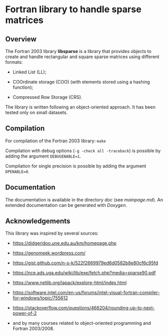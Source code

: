 # Fortran library to handle sparse matrices  


## Overview  
The Fortran 2003 library __libsparse__ is a library that provides objects to create and handle rectangular and square sparse matrices using different formats:  

 * Linked List (LL);  


 * COOrdinate storage (COO) (with elements stored using a hashing function);  


 * Compressed Row Storage (CRS).   


The library is written following an object-oriented approach. It has been tested only on small datasets.  



## Compilation  
For compilation of the Fortran 2003 library: `make`  

Compilation with debug options (`-g -check all -traceback`) is possible by adding the argument `DEBUGENABLE=1`.  

Compilation for single precision is possible by adding the argument `DPENABLE=0`.  


## Documentation  
The documentation is available in the directory *doc* (see *mainpage.md*). An extended documentation can be generated with *Doxygen*.  


## Acknowledgements  
This library was inspired by several sources:  


 * https://didgeridoo.une.edu.au/km/homepage.php  


 * https://genomeek.wordpress.com/  


 * https://gist.github.com/n-s-k/522f2669979ed6d0582b8e80cf6c95fd  


 * https://nce.ads.uga.edu/wiki/lib/exe/fetch.php?media=sparse90.pdf  


 * https://www.netlib.org/lapack/explore-html/index.html  


 * https://software.intel.com/en-us/forums/intel-visual-fortran-compiler-for-windows/topic/755612  


 * https://stackoverflow.com/questions/466204/rounding-up-to-next-power-of-2   


 * and by many courses related to object-oriented programming and Fortran 2003/2008.  





